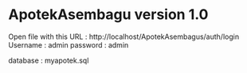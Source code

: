 # ApotekAsembagu version 1.0

Open file with this URL : http://localhost/ApotekAsembagus/auth/login
<br>
Username : admin
password : admin

database : myapotek.sql


